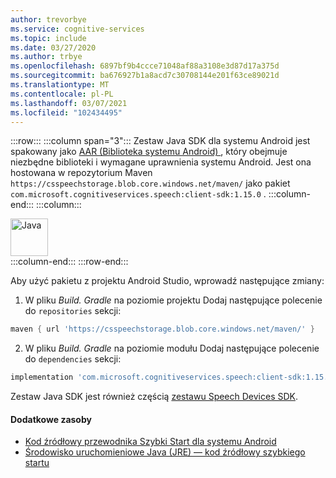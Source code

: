 ```yaml
---
author: trevorbye
ms.service: cognitive-services
ms.topic: include
ms.date: 03/27/2020
ms.author: trbye
ms.openlocfilehash: 6897bf9b4ccce71048af88a3108e3d87d17a375d
ms.sourcegitcommit: ba676927b1a8acd7c30708144e201f63ce89021d
ms.translationtype: MT
ms.contentlocale: pl-PL
ms.lasthandoff: 03/07/2021
ms.locfileid: "102434495"
---
```

:::row:::
    :::column span="3":::
        Zestaw Java SDK dla systemu Android jest spakowany jako <a href="https://developer.android.com/studio/projects/android-library" target="_blank">AAR (Biblioteka systemu Android) </a>, który obejmuje niezbędne biblioteki i wymagane uprawnienia systemu Android. Jest ona hostowana w repozytorium Maven `https://csspeechstorage.blob.core.windows.net/maven/` jako pakiet `com.microsoft.cognitiveservices.speech:client-sdk:1.15.0` .
    :::column-end:::
    :::column:::
        <br>
        <div class="icon is-large">
            <img alt="Java" src="https://docs.microsoft.com/media/logos/logo_java.svg" width="60px">
        </div>
    :::column-end:::
:::row-end:::

Aby użyć pakietu z projektu Android Studio, wprowadź następujące zmiany:

1. W pliku *Build. Gradle* na poziomie projektu Dodaj następujące polecenie do `repositories` sekcji:
  ```gradle
  maven { url 'https://csspeechstorage.blob.core.windows.net/maven/' }
  ```

2. W pliku *Build. Gradle* na poziomie modułu Dodaj następujące polecenie do `dependencies` sekcji:
  ```gradle
  implementation 'com.microsoft.cognitiveservices.speech:client-sdk:1.15.0'
  ```

Zestaw Java SDK jest również częścią [zestawu Speech Devices SDK](../speech-devices-sdk.md).

#### <a name="additional-resources"></a>Dodatkowe zasoby

- <a href="https://github.com/Azure-Samples/cognitive-services-speech-sdk/tree/master/quickstart/java/android" target="_blank">Kod źródłowy przewodnika Szybki Start dla systemu Android </a>
- <a href="https://github.com/Azure-Samples/cognitive-services-speech-sdk/tree/master/quickstart/java/jre" target="_blank">Środowisko uruchomieniowe Java (JRE) — kod źródłowy szybkiego startu </a>
